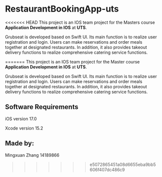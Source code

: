 # RestaurantBookingApp-uts

<<<<<<< HEAD
This project is an IOS team project for the Masters course **Application Development in IOS** at **UTS**.

Grubseat is developed based on Swift UI. Its main function is to realize user registration and login. Users can make reservations and order meals together at designated restaurants. In addition, it also provides takeout delivery functions to realize comprehensive catering service functions.

=======
This project is an IOS team project for the Master course **Application Development in IOS** at **UTS**.

Grubseat is developed based on Swift UI. Its main function is to realize user registration and login. Users can make reservations and order meals together at designated restaurants. In addition, it also provides takeout delivery functions to realize comprehensive catering service functions.



## Software Requirements

iOS version 17.0

Xcode version 15.2

## Made by:
Mingxuan Zhang 14189866
>>>>>>> e5072865451a08d6655eba9bb5606f407dc486c9
